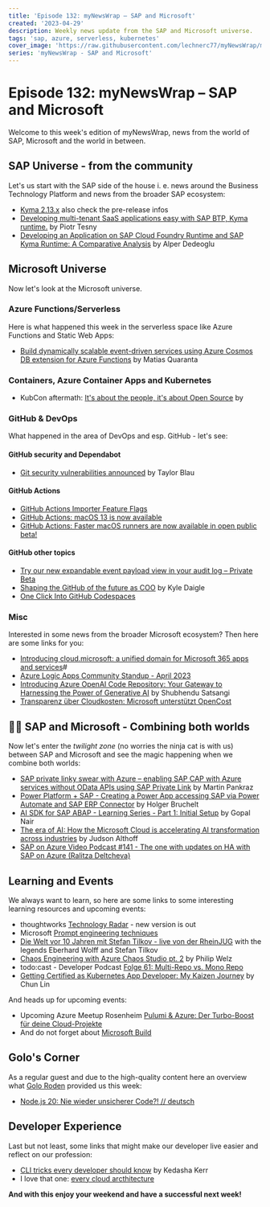 ```yaml
---
title: 'Episode 132: myNewsWrap – SAP and Microsoft'
created: '2023-04-29'
description: Weekly news update from the SAP and Microsoft universe.
tags: 'sap, azure, serverless, kubernetes'
cover_image: 'https://raw.githubusercontent.com/lechnerc77/myNewsWrap/main/episodes/cover-images/episode132small.png'
series: 'myNewsWrap - SAP and Microsoft'
---
```


# Episode 132: myNewsWrap – SAP and Microsoft

Welcome to this week's edition of myNewsWrap, news from the world of SAP, Microsoft and the world in between.

## SAP Universe - from the community

Let's us start with the SAP side of the house i. e. news around the Business Technology Platform and news from the broader SAP ecosystem:

* [Kyma 2.13.x](https://github.com/kyma-project/kyma/releases) also check the pre-release infos
* [Developing multi-tenant SaaS applications easy with SAP BTP, Kyma runtime.](https://blogs.sap.com/2023/04/25/developing-multi-tenant-saas-applications-easy-with-sap-btp-kyma-runtime./) by Piotr Tesny
* [Developing an Application on SAP Cloud Foundry Runtime and SAP Kyma Runtime: A Comparative Analysis](https://blogs.sap.com/2023/04/28/developing-an-application-on-sap-cloud-foundry-runtime-and-sap-kyma-runtime-a-comparative-analysis/) by Alper Dedeoglu

## Microsoft Universe

Now let's look at the Microsoft universe.

### Azure Functions/Serverless

Here is what happened this week in the serverless space like Azure Functions and Static Web Apps:

* [Build dynamically scalable event-driven services using Azure Cosmos DB extension for Azure Functions](https://youtu.be/obeL_xz6oIs) by Matias Quaranta

### Containers, Azure Container Apps and Kubernetes

* KubCon aftermath: [It's about the people, it's about Open Source](https://www.salaboy.com/2023/04/24/kubecon-people-open-source/) by 

### GitHub & DevOps

What happened in the area of DevOps and esp. GitHub - let's see:

#### GitHub security and Dependabot

* [Git security vulnerabilities announced](https://github.blog/2023-04-25-git-security-vulnerabilities-announced-4/) by Taylor Blau

#### GitHub Actions

* [GitHub Actions Importer Feature Flags](https://github.blog/changelog/2023-04-24-github-actions-importer-feature-flags/)
* [GitHub Actions: macOS 13 is now available](https://github.blog/changelog/2023-04-24-github-actions-macos-13-is-now-available/)
* [GitHub Actions: Faster macOS runners are now available in open public beta!](https://github.blog/changelog/2023-04-24-github-actions-faster-macos-runners-are-now-available-in-open-public-beta/)

#### GitHub other topics

* [Try our new expandable event payload view in your audit log – Private Beta](https://github.blog/changelog/2023-04-27-try-our-new-expandable-event-payload-view-in-your-audit-log-private-beta/)
* [Shaping the GitHub of the future as COO](https://github.blog/2023-04-25-shaping-the-github-of-the-future-as-coo/) by Kyle Daigle
* [One Click Into GitHub Codespaces](https://github.blog/changelog/2023-04-24-one-click-into-github-codespaces/)

### Misc

Interested in some news from the broader Microsoft ecosystem? Then here are some links for you:

* [Introducing cloud.microsoft: a unified domain for Microsoft 365 apps and services](https://techcommunity.microsoft.com/t5/microsoft-365-blog/introducing-cloud-microsoft-a-unified-domain-for-microsoft-365/ba-p/3804961)#
* [Azure Logic Apps Community Standup - April 2023](https://www.youtube.com/live/mvOm3fAMLc8?feature=share)
* [Introducing Azure OpenAI Code Repository: Your Gateway to Harnessing the Power of Generative AI](https://techcommunity.microsoft.com/t5/ai-cognitive-services-blog/introducing-azure-openai-code-repository-your-gateway-to/ba-p/3799701) by Shubhendu Satsangi
* [Transparenz über Cloudkosten: Microsoft unterstützt OpenCost](https://www.heise.de/news/Transparenz-ueber-Cloudkosten-Microsoft-unterstuetzt-OpenCost-8975901.html)

## 🐱‍👤 SAP and Microsoft - Combining both worlds

Now let's enter the *twilight zone* (no worries the ninja cat is with us) between SAP and Microsoft and see the magic happening when we combine both worlds:

* [SAP private linky swear with Azure – enabling SAP CAP with Azure services without OData APIs using SAP Private Link](https://blogs.sap.com/2023/04/24/sap-private-linky-swear-with-azure-enabling-sap-cap-with-azure-services-without-odata-apis-using-sap-private-link/) by Martin Pankraz
* [Power Platform + SAP - Creating a Power App accessing SAP via Power Automate and SAP ERP Connector](https://youtu.be/H_FmCnObPfw) by Holger Bruchelt
* [AI SDK for SAP ABAP - Learning Series - Part 1: Initial Setup](https://www.linkedin.com/pulse/ai-sdk-sap-abap-learning-series-part-1-initial-setup-gopal-nair/) by Gopal Nair
* [The era of AI: How the Microsoft Cloud is accelerating AI transformation across industries](https://blogs.microsoft.com/blog/2023/04/24/the-era-of-ai-how-the-microsoft-cloud-is-accelerating-ai-transformation-across-industries/) by Judson Althoff
* [SAP on Azure Video Podcast #141 - The one with updates on HA with SAP on Azure (Ralitza Deltcheva)](https://youtu.be/9aD68F0QKow)

## Learning and Events

We always want to learn, so here are some links to some interesting learning resources and upcoming events:

* thoughtworks [Technology Radar](https://www.thoughtworks.com/radar) - new version is out
* Microsoft [Prompt engineering techniques](https://learn.microsoft.com/en-us/azure/cognitive-services/openai/concepts/advanced-prompt-engineering?pivots=programming-language-chat-completions)
* [Die Welt vor 10 Jahren mit Stefan Tilkov - live von der RheinJUG](https://www.youtube.com/live/Q9RrBwRt8sE?feature=share) with the legends Eberhard Wolff and Stefan Tilkov
* [Chaos Engineering with Azure Chaos Studio pt. 2](https://www.youtube.com/live/WfdZeRP9fCU?feature=share) by Philip Welz
* todo:cast - Developer Podcast [Folge 61: Multi-Repo vs. Mono Repo](https://podcasts.apple.com/de/podcast/todo-cast-developer-podcast/id1467179396?i=1000610338274)
* [Getting Certified as Kubernetes App Developer: My Kaizen Journey](https://cuteprogramming.blog/2023/04/22/getting-certified-as-kubernetes-app-developer-my-kaizen-journey/) by Chun Lin

And heads up for upcoming events:

* Upcoming Azure Meetup Rosenheim [Pulumi & Azure: Der Turbo-Boost für deine Cloud-Projekte](https://www.youtube.com/live/a5Nvgg7t8Rw?feature=share)
* And do not forget about [Microsoft Build](https://build.microsoft.com/)

## Golo's Corner

As a regular guest and due to the high-quality content here an overview what [Golo Roden](https://twitter.com/goloroden) provided us this week:

* [Node.js 20: Nie wieder unsicherer Code?! // deutsch](https://youtu.be/T4XakaNaMPU)

## Developer Experience

Last but not least, some links that might make our developer live easier and reflect on our profession:

* [CLI tricks every developer should know](https://github.blog/2023-04-26-cli-tricks-every-developer-should-know/) by Kedasha Kerr
* I love that one: [every cloud arcthitecture](https://twitter.com/jasper_07/status/1649923075922857984?s=20)

**And with this enjoy your weekend and have a successful next week!**
